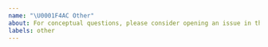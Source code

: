 ```yaml
---
name: "\U0001F4AC Other"
about: For conceptual questions, please consider opening an issue in the documentation repository.
labels: other
---
```


<!--
Thanks for contributing to the project!
-->
